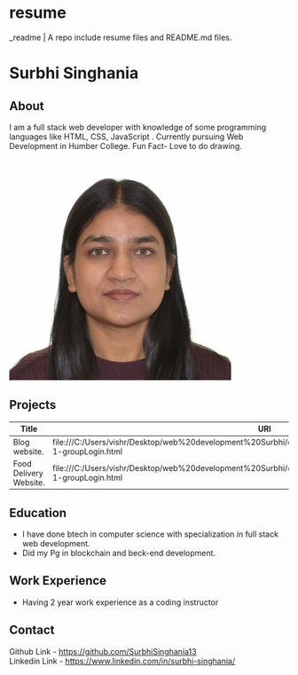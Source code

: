 # resume
_readme  |  A repo include resume files and README.md files.
# Surbhi Singhania

##  About
I am a full stack web developer with knowledge of some programming languages like HTML, CSS, JavaScript . Currently pursuing Web Development in Humber College. Fun Fact- Love to do drawing.

![Alt text](_readme/SURBHI.jpg)


## Projects
 |Title|URl|Technology|
 |-----|---|----------|
 |Blog website.|file:///C:/Users/vishr/Desktop/web%20development%20Surbhi/class1%20http%205111/assignment1/JS_Assign-1-groupLogin.html|HTML, CSS, JavaScript|
 |Food Delivery Website.|file:///C:/Users/vishr/Desktop/web%20development%20Surbhi/class1%20http%205111/assignment1/JS_Assign-1-groupLogin.html|Php|

## Education 
 - I have done btech in computer science with specialization in full stack web development.   
 - Did my Pg in blockchain and beck-end development.

## Work Experience
 - Having 2 year work experience as a coding instructor 

## Contact
Github Link - https://github.com/SurbhiSinghania13  
Linkedin Link - https://www.linkedin.com/in/surbhi-singhania/
